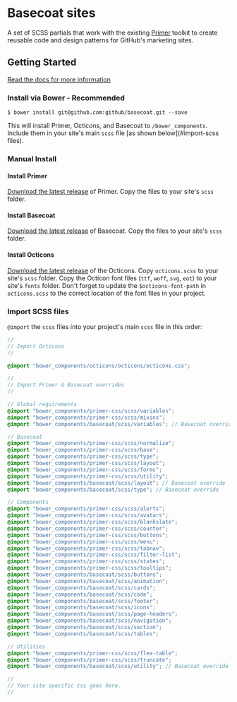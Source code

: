 # Basecoat sites

A set of SCSS partials that work with the existing [Primer](https://github.com/primer/primer) toolkit to create reusable code and design patterns for GitHub's marketing sites.

## Getting Started

[Read the docs for more information](http://github.github.io/basecoat)

### Install via Bower - Recommended

```
$ bower install git@github.com:github/basecoat.git --save
```

This will install Primer, Octicons, and Basecoat to `/bower_components`. Include them in your site's main `scss` file [as shown below](#import-scss files).

### Manual Install

#### Install Primer
[Download the latest release](https://github.com/primer/primer/releases) of Primer. Copy the files to your site's `scss` folder.

#### Install Basecoat

[Download the latest release](https://github.com/github/basecoat/releases/latest) of Basecoat. Copy the files to your site's `scss` folder.

#### Install Octicons

[Download the latest release](https://github.com/github/octicons/releases/latest) of the Octicons. Copy `octicons.scss` to your site's `scss` folder. Copy the Octicon font files (`ttf`, `woff`, `svg`, `eot`) to your site's `fonts` folder. Don't forget to update the `$octicons-font-path` in `octicons.scss` to the correct location of the font files in your project.


### Import SCSS files

`@import` the `scss` files into your project's main `scss` file in this order:

```scss
//
// Import Octicons
//

@import "bower_components/octicons/octicons/octicons.css";

//
// Import Primer & Basecoat overrides
//

// Global requirements
@import "bower_components/primer-css/scss/variables";
@import "bower_components/primer-css/scss/mixins";
@import "bower_components/basecoat/scss/variables"; // Basecoat override

// Basecoat
@import "bower_components/primer-css/scss/normalize";
@import "bower_components/primer-css/scss/base";
@import "bower_components/primer-css/scss/type";
@import "bower_components/primer-css/scss/layout";
@import "bower_components/primer-css/scss/forms";
@import "bower_components/primer-css/scss/utility";
@import "bower_components/basecoat/scss/layout"; // Basecoat override
@import "bower_components/basecoat/scss/type"; // Basecoat override

// Components
@import "bower_components/primer-css/scss/alerts";
@import "bower_components/primer-css/scss/avatars";
@import "bower_components/primer-css/scss/blankslate";
@import "bower_components/primer-css/scss/counter";
@import "bower_components/primer-css/scss/buttons";
@import "bower_components/primer-css/scss/menu";
@import "bower_components/primer-css/scss/tabnav";
@import "bower_components/primer-css/scss/filter-list";
@import "bower_components/primer-css/scss/states";
@import "bower_components/primer-css/scss/tooltips";
@import "bower_components/basecoat/scss/buttons";
@import "bower_components/basecoat/scss/animation";
@import "bower_components/basecoat/scss/cards";
@import "bower_components/basecoat/scss/code";
@import "bower_components/basecoat/scss/footer";
@import "bower_components/basecoat/scss/icons";
@import "bower_components/basecoat/scss/page-headers";
@import "bower_components/basecoat/scss/navigation";
@import "bower_components/basecoat/scss/section";
@import "bower_components/basecoat/scss/tables";

// Utilities
@import "bower_components/primer-css/scss/flex-table";
@import "bower_components/primer-css/scss/truncate";
@import "bower_components/basecoat/scss/utility"; // Basecoat override

//
// Your site specific css goes here.
//

```
